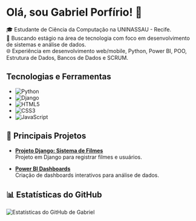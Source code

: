 # Olá, sou Gabriel Porfírio! 👋

🎓 Estudante de Ciência da Computação na UNINASSAU - Recife.  
💼 Buscando estágio na área de tecnologia com foco em desenvolvimento de sistemas e análise de dados.  
🌐 Experiência em desenvolvimento web/mobile, Python, Power BI, POO, Estrutura de Dados, Bancos de Dados e SCRUM.

## Tecnologias e Ferramentas
- ![Python](https://img.shields.io/badge/Python-3776AB?style=flat&logo=python&logoColor=white)
- ![Django](https://img.shields.io/badge/Django-092E20?style=flat&logo=django&logoColor=white)
- ![HTML5](https://img.shields.io/badge/HTML5-E34F26?style=flat&logo=html5&logoColor=white)
- ![CSS3](https://img.shields.io/badge/CSS3-1572B6?style=flat&logo=css3&logoColor=white)
- ![JavaScript](https://img.shields.io/badge/JavaScript-F7DF1E?style=flat&logo=javascript&logoColor=black)

## 🌟 Principais Projetos
- **[Projeto Django: Sistema de Filmes](https://github.com/seu-repositorio)**  
  Projeto em Django para registrar filmes e usuários.

- **[Power BI Dashboards](https://github.com/seu-repositorio)**  
  Criação de dashboards interativos para análise de dados.

## 📊 Estatísticas do GitHub
![Estatísticas do GitHub de Gabriel](https://github-readme-stats.vercel.app/api?username=gabrielporfirioo&show_icons=true&theme=radical)
